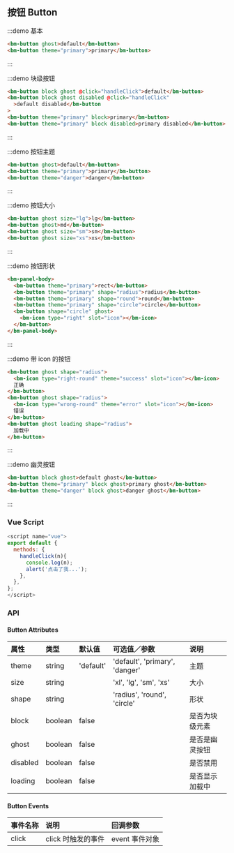 ## 按钮 Button

:::demo 基本

```html
<bm-button ghost>default</bm-button>
<bm-button theme="primary">primary</bm-button>
```

:::

:::demo 块级按钮

```html
<bm-button block ghost @click="handleClick">default</bm-button>
<bm-button block ghost disabled @click="handleClick"
  >default disabled</bm-button
>
<bm-button theme="primary" block>primary</bm-button>
<bm-button theme="primary" block disabled>primary disabled</bm-button>
```

:::

:::demo 按钮主题

```html
<bm-button ghost>default</bm-button>
<bm-button theme="primary">primary</bm-button>
<bm-button theme="danger">danger</bm-button>
```

:::

:::demo 按钮大小

```html
<bm-button ghost size="lg">lg</bm-button>
<bm-button ghost>md</bm-button>
<bm-button ghost size="sm">sm</bm-button>
<bm-button ghost size="xs">xs</bm-button>
```

:::

:::demo 按钮形状

```html
<bm-panel-body>
  <bm-button theme="primary">rect</bm-button>
  <bm-button theme="primary" shape="radius">radius</bm-button>
  <bm-button theme="primary" shape="round">round</bm-button>
  <bm-button theme="primary" shape="circle">circle</bm-button>
  <bm-button shape="circle" ghost>
    <bm-icon type="right" slot="icon"></bm-icon>
  </bm-button>
</bm-panel-body>
```

:::

:::demo 带 icon 的按钮

```html
<bm-button ghost shape="radius">
  <bm-icon type="right-round" theme="success" slot="icon"></bm-icon>
  正确
</bm-button>
<bm-button ghost shape="radius">
  <bm-icon type="wrong-round" theme="error" slot="icon"></bm-icon>
  错误
</bm-button>
<bm-button ghost loading shape="radius">
  加载中
</bm-button>
```

:::

:::demo 幽灵按钮

```html
<bm-button block ghost>default ghost</bm-button>
<bm-button theme="primary" block ghost>primary ghost</bm-button>
<bm-button theme="danger" block ghost>danger ghost</bm-button>
```

:::

### Vue Script

```javascript
<script name="vue">
export default {
  methods: {
    handleClick(n){
      console.log(n);
      alert('点击了我...');
    },
  },
};
</script>
```

### API

#### Button Attributes

| 属性      | 类型   | 默认值    | 可选值／参数                   | 说明           |
| :-------- | :----- | :-------- | :----------------------------- | :------------- |
| theme     | string | 'default' | 'default', 'primary', 'danger' | 主题           |
| size      | string |           | 'xl', 'lg', 'sm', 'xs'         | 大小           |
| shape     | string |           | 'radius', 'round', 'circle'    | 形状           |
| block     | boolean   | false     |                                | 是否为块级元素 |
| ghost     | boolean   | false     |                                | 是否是幽灵按钮 |
| disabled  | boolean   | false     |                                | 是否禁用       |
| loading   | boolean   | false     |                                | 是否显示加载中 |

#### Button Events

| 事件名称 | 说明               | 回调参数       |
| :------- | :----------------- | :------------- |
| click    | click 时触发的事件 | event 事件对象 |
